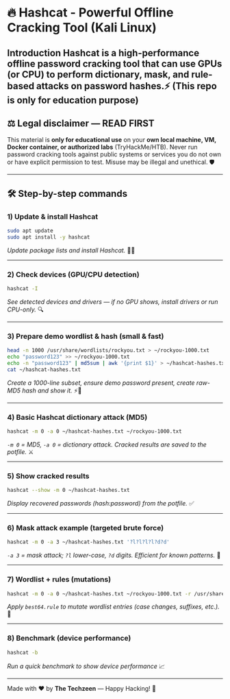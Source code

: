# 🔥 Hashcat - Powerful Offline Cracking Tool (Kali Linux)

**Introduction** 
Hashcat is a high-performance offline password cracking tool that can use GPUs (or CPU) to perform dictionary, mask, and rule-based attacks on password hashes.⚡️
(This repo is only for education purpose)
---

## ⚖️ Legal disclaimer — READ FIRST
This material is **only for educational use** on your **own local machine, VM, Docker container, or authorized labs** (TryHackMe/HTB). Never run password cracking tools against public systems or services you do not own or have explicit permission to test. Misuse may be illegal and unethical. 🛡️

---

## 🛠️ Step-by-step commands

### 1) Update & install Hashcat
```bash
sudo apt update
sudo apt install -y hashcat
```
*Update package lists and install Hashcat.* 🔄🧩

---

### 2) Check devices (GPU/CPU detection)
```bash
hashcat -I
```
*See detected devices and drivers — if no GPU shows, install drivers or run CPU-only.* 🔍

---

### 3) Prepare demo wordlist & hash (small & fast)
```bash
head -n 1000 /usr/share/wordlists/rockyou.txt > ~/rockyou-1000.txt
echo "password123" >> ~/rockyou-1000.txt
echo -n "password123" | md5sum | awk '{print $1}' > ~/hashcat-hashes.txt
cat ~/hashcat-hashes.txt
```
*Create a 1000-line subset, ensure demo password present, create raw-MD5 hash and show it.* ⚡🔐

---

### 4) Basic Hashcat dictionary attack (MD5)
```bash
hashcat -m 0 -a 0 ~/hashcat-hashes.txt ~/rockyou-1000.txt
```
*`-m 0` = MD5, `-a 0` = dictionary attack. Cracked results are saved to the potfile.* ⚔️

---

### 5) Show cracked results
```bash
hashcat --show -m 0 ~/hashcat-hashes.txt
```
*Display recovered passwords (hash:password) from the potfile.* ✅

---

### 6) Mask attack example (targeted brute force)
```bash
hashcat -m 0 -a 3 ~/hashcat-hashes.txt '?l?l?l?l?d?d'
```
*`-a 3` = mask attack; `?l` lower-case, `?d` digits. Efficient for known patterns.* 🎯

---

### 7) Wordlist + rules (mutations)
```bash
hashcat -m 0 -a 0 ~/hashcat-hashes.txt ~/rockyou-1000.txt -r /usr/share/hashcat/rules/best64.rule
```
*Apply `best64.rule` to mutate wordlist entries (case changes, suffixes, etc.).* 🔁

---

### 8) Benchmark (device performance)
```bash
hashcat -b
```
*Run a quick benchmark to show device performance* 📈

---

Made with ❤️ by **The Techzeen** — Happy Hacking! 🎉


